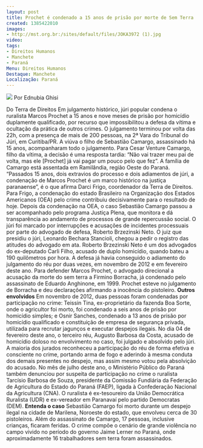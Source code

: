 ```yaml
---
layout: post
title: Prochet é condenado a 15 anos de prisão por morte de Sem Terra
created: 1385422010
images:
- http://mst.org.br:/sites/default/files/JOKA3972 (1).jpg
video: 
tags:
- Direitos Humanos
- Manchete
- Paraná
Menu: Direitos Humanos
Destaque: Manchete
Localização: Paraná
---
```



![](/sites/default/files/JOKA3972%20%281%29.jpg)
Por Ednubia Ghisi 

Do Terra de Direitos
Em julgamento histórico, júri popular condena o ruralista Marcos Prochet a 15 anos e nove meses de prisão por homicídio duplamente qualificado, por recurso que impossibilitou a defesa da vítima e ocultação da prática de outros crimes. O julgamento terminou por volta das 22h, com a presença de mais de 200 pessoas, na 2ª Vara do Tribunal do Júri, em Curitiba/PR.
A viúva o filho de Sebastião Camargo, assassinado há 15 anos, acompanharam todo o julgamento. Para Cesar Venture Camargo, filho da vítima, a decisão é uma resposta tardia: “Não vai trazer meu pai de volta, mas ele [Prochet] já vai pagar um pouco pelo que fez”. A família de Camargo está assentada em Ramilândia, região Oeste do Paraná.
“Passados 15 anos, dois extravios do processo e dois adiamentos de júri, a condenação de Marcos Prochet é um marco histórico na justiça paranaense”, é o que afirma Darci Frigo, coordenador da Terra de Direitos. Para Frigo, a condenação do estado Brasileiro na Organização dos Estados Americanos (OEA) pelo crime contribuiu decisivamente para o resultado de hoje.
Depois da condenação na OEA, o caso Sebastião Camargo passou a ser acompanhado pelo programa Justiça Plena, que monitora e dá transparência ao andamento de processos de grande repercussão social.
O júri foi marcado por interrupções e acusações de incidentes processuais por parte do advogado de defesa, Roberto Brzezinski Neto. O juiz que presidiu o júri, Leonardo Bechara Stancioli, chegou a pedir o registro das atitudes do advogado em ata.
Roberto Brzezinski Neto é um dos advogados do ex-deputado Carli Filho, acusado de duplo homicídio, quando bateu a 190 quilômetros por hora. A defesa já havia conseguido o adiamento do julgamento do réu por duas vezes, em novembro de 2012 e em fevereiro deste ano.
Para defender Marcos Prochet, o advogado direcional a acusação da morte do sem terra a Firmino Borracha, já condenado pelo assassinato de Eduardo Anghinone, em 1999. Prochet esteve no julgamento de Borracha e deu declarações afirmando a inocência do pistoleiro.
**Outros envolvidos**
Em novembro de 2012, duas pessoas foram condenadas por participação no crime: Teissin Tina, ex-proprietário da fazenda Boa Sorte, onde o agricultor foi morto, foi condenado a seis anos de prisão por homicídio simples; e Osnir Sanches, condenado a 13 anos de prisão por homicídio qualificado e constituição de empresa de segurança privada, utilizada para recrutar jagunços e executar despejos ilegais.
No dia 04 de fevereiro deste ano, o terceiro réu, Augusto Barbosa da Costa, acusado de homicídio doloso no envolvimento no caso, foi julgado e absolvido pelo júri. A maioria dos jurados reconheceu a participação do réu de forma efetiva e consciente no crime, portando arma de fogo e aderindo à mesma conduta dos demais presentes no despejo, mas assim mesmo votou pela absolvição do acusado.
No mês de julho deste ano, o Ministério Público do Paraná também denunciou por suspeita de participação no crime o ruralista Tarcísio Barbosa de Souza, presidente da Comissão Fundiária da Federação de Agricultura do Estado do Paraná (FAEP), ligada à Confederação Nacional da Agricultura (CNA). O ruralista é ex-tesoureiro da União Democrática Ruralista (UDR) e ex-vereador em Paranavaí pelo partido Democratas (DEM).
**Entenda o caso**
Sebastião Camargo foi morto durante um despejo ilegal na cidade de Marilena, Noroeste do estado, que envolveu cerca de 30 pistoleiros. Além do assassinato de Camargo, 17 pessoas, inclusive crianças, ficaram feridas.
O crime compõe o cenário de grande violência no campo vivido no período do governo Jaime Lerner no Paraná, onde aproximadamente 16 trabalhadores sem terra foram assassinados.
